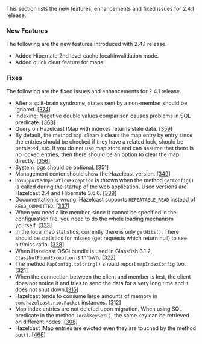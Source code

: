 
This section lists the new features, enhancements and fixed issues for 2.4.1 release.

### New Features

The following are the new features introduced with 2.4.1 release.

- Added Hibernate 2nd level cache local/invalidation mode.
- Added quick clear feature for maps.

### Fixes


The following are the fixed issues and enhancements for 2.4.1 release.

- After a split-brain syndrome, states sent by a non-member should be ignored. <a href="https://github.com/hazelcast/hazelcast/issues/374" target="_blank">[374]</a>
- Indexing: Negative double values comparison causes problems in SQL predicate. <a href="https://github.com/hazelcast/hazelcast/issues/368" target="_blank">[368]</a>
- Query on Hazelcast IMap with indexes returns stale data. <a href="https://github.com/hazelcast/hazelcast/issues/359" target="_blank">[359]</a>
- By default, the method `map.clear()` clears the map entry by entry since the entries should be checked if they have a related lock, should be persisted, etc. If you do not use map store and can assume that there is no locked entries, then there should be an option to clear the map directly. <a href="https://github.com/hazelcast/hazelcast/issues/356" target="_blank">[356]</a>
- System logs should be optional. <a href="https://github.com/hazelcast/hazelcast/issues/351" target="_blank">[351]</a>
- Management center should show the Hazelcast version. <a href="https://github.com/hazelcast/hazelcast/issues/349" target="_blank">[349]</a>
- `UnsupportedOperationException` is thrown when the method `getConfig()` is called during the startup of the web application. Used versions are Hazelcast 2.4 and Hibernate 3.6.6. <a href="https://github.com/hazelcast/hazelcast/issues/339" target="_blank">[339]</a>
- Documentation is wrong. Hazelcast supports `REPEATABLE_READ` instead of `READ_COMMITTED`. <a href="https://github.com/hazelcast/hazelcast/issues/337" target="_blank">[337]</a>
- When you need a lite member, since it cannot be specified in the configuration file, you need to do the whole loading mechanism yourself. <a href="https://github.com/hazelcast/hazelcast/issues/333" target="_blank">[333]</a>
- In the local map statistics, currently there is only `getHits()`. There should be statistics for misses (get requests which return null) to see hit/miss ratio. <a href="https://github.com/hazelcast/hazelcast/issues/328" target="_blank">[328]</a>
- When Hazelcast OSGi bundle is used in Glassfish 3.1.2, `ClassNotFoundException` is thrown. <a href="https://github.com/hazelcast/hazelcast/issues/322" target="_blank">[322]</a>
- The method `MapConfig.toString()` should report `mapIndexConfig` too. <a href="https://github.com/hazelcast/hazelcast/issues/321" target="_blank">[321]</a>
- When the connection between the client and member is lost, the client does not notice it and tries to send the data for a very long time and it does not shut down.<a href="https://github.com/hazelcast/hazelcast/issues/315" target="_blank">[315]</a>
- Hazelcast tends to consume large amounts of memory in `com.hazelcast.nio.Packet` instances. <a href="https://github.com/hazelcast/hazelcast/issues/312" target="_blank">[312]</a>
- Map index entries are not deleted upon migration. When using SQL predicate in the method `localKeySet()`, the same key can be retrieved on different nodes. <a href="https://github.com/hazelcast/hazelcast/issues/308" target="_blank">[308]</a>
- Hazelcast IMap entries are evicted even they are touched by the method `put()`. <a href="https://github.com/hazelcast/hazelcast/issues/466" target="_blank">[466]</a>

